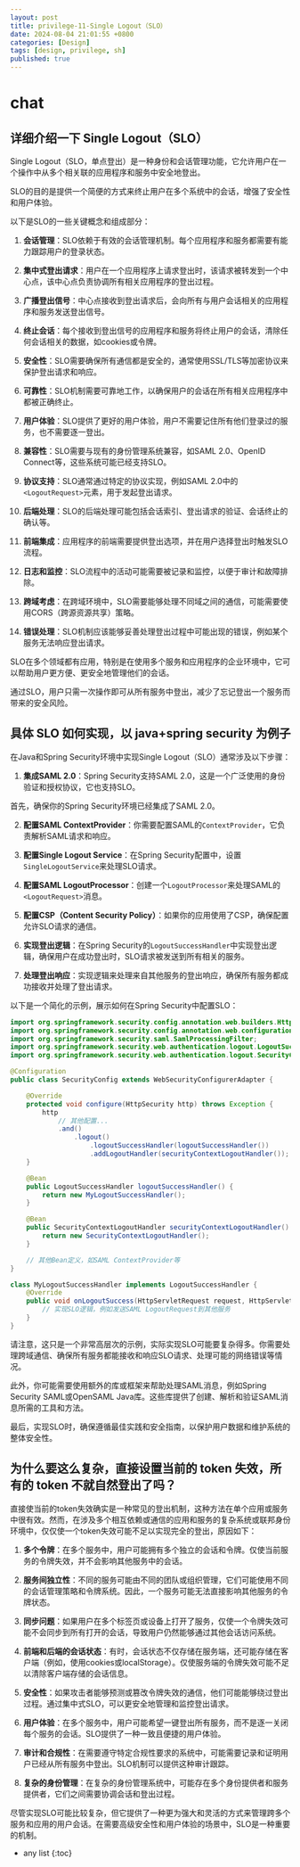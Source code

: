 ```yaml
---
layout: post
title: privilege-11-Single Logout（SLO）
date: 2024-08-04 21:01:55 +0800
categories: [Design]
tags: [design, privilege, sh]
published: true
---
```



# chat

## 详细介绍一下 Single Logout（SLO）

Single Logout（SLO，单点登出）是一种身份和会话管理功能，它允许用户在一个操作中从多个相关联的应用程序和服务中安全地登出。

SLO的目的是提供一个简便的方式来终止用户在多个系统中的会话，增强了安全性和用户体验。

以下是SLO的一些关键概念和组成部分：

1. **会话管理**：SLO依赖于有效的会话管理机制。每个应用程序和服务都需要有能力跟踪用户的登录状态。

2. **集中式登出请求**：用户在一个应用程序上请求登出时，该请求被转发到一个中心点，该中心点负责协调所有相关应用程序的登出过程。

3. **广播登出信号**：中心点接收到登出请求后，会向所有与用户会话相关的应用程序和服务发送登出信号。

4. **终止会话**：每个接收到登出信号的应用程序和服务将终止用户的会话，清除任何会话相关的数据，如cookies或令牌。

5. **安全性**：SLO需要确保所有通信都是安全的，通常使用SSL/TLS等加密协议来保护登出请求和响应。

6. **可靠性**：SLO机制需要可靠地工作，以确保用户的会话在所有相关应用程序中都被正确终止。

7. **用户体验**：SLO提供了更好的用户体验，用户不需要记住所有他们登录过的服务，也不需要逐一登出。

8. **兼容性**：SLO需要与现有的身份管理系统兼容，如SAML 2.0、OpenID Connect等，这些系统可能已经支持SLO。

9. **协议支持**：SLO通常通过特定的协议实现，例如SAML 2.0中的`<LogoutRequest>`元素，用于发起登出请求。

10. **后端处理**：SLO的后端处理可能包括会话索引、登出请求的验证、会话终止的确认等。

11. **前端集成**：应用程序的前端需要提供登出选项，并在用户选择登出时触发SLO流程。

12. **日志和监控**：SLO流程中的活动可能需要被记录和监控，以便于审计和故障排除。

13. **跨域考虑**：在跨域环境中，SLO需要能够处理不同域之间的通信，可能需要使用CORS（跨源资源共享）策略。

14. **错误处理**：SLO机制应该能够妥善处理登出过程中可能出现的错误，例如某个服务无法响应登出请求。

SLO在多个领域都有应用，特别是在使用多个服务和应用程序的企业环境中，它可以帮助用户更方便、更安全地管理他们的会话。

通过SLO，用户只需一次操作即可从所有服务中登出，减少了忘记登出一个服务而带来的安全风险。

## 具体 SLO 如何实现，以 java+spring security 为例子

在Java和Spring Security环境中实现Single Logout（SLO）通常涉及以下步骤：

1. **集成SAML 2.0**：Spring Security支持SAML 2.0，这是一个广泛使用的身份验证和授权协议，它也支持SLO。

首先，确保你的Spring Security环境已经集成了SAML 2.0。

2. **配置SAML ContextProvider**：你需要配置SAML的`ContextProvider`，它负责解析SAML请求和响应。

3. **配置Single Logout Service**：在Spring Security配置中，设置`SingleLogoutService`来处理SLO请求。

4. **配置SAML LogoutProcessor**：创建一个`LogoutProcessor`来处理SAML的`<LogoutRequest>`消息。

5. **配置CSP（Content Security Policy）**：如果你的应用使用了CSP，确保配置允许SLO请求的通信。

6. **实现登出逻辑**：在Spring Security的`LogoutSuccessHandler`中实现登出逻辑，确保用户在成功登出时，SLO请求被发送到所有相关的服务。

7. **处理登出响应**：实现逻辑来处理来自其他服务的登出响应，确保所有服务都成功接收并处理了登出请求。

以下是一个简化的示例，展示如何在Spring Security中配置SLO：

```java
import org.springframework.security.config.annotation.web.builders.HttpSecurity;
import org.springframework.security.config.annotation.web.configuration.WebSecurityConfigurerAdapter;
import org.springframework.security.saml.SamlProcessingFilter;
import org.springframework.security.web.authentication.logout.LogoutSuccessHandler;
import org.springframework.security.web.authentication.logout.SecurityContextLogoutHandler;

@Configuration
public class SecurityConfig extends WebSecurityConfigurerAdapter {

    @Override
    protected void configure(HttpSecurity http) throws Exception {
        http
            // 其他配置...
            .and()
                .logout()
                    .logoutSuccessHandler(logoutSuccessHandler())
                    .addLogoutHandler(securityContextLogoutHandler());
    }

    @Bean
    public LogoutSuccessHandler logoutSuccessHandler() {
        return new MyLogoutSuccessHandler();
    }

    @Bean
    public SecurityContextLogoutHandler securityContextLogoutHandler() {
        return new SecurityContextLogoutHandler();
    }

    // 其他Bean定义，如SAML ContextProvider等
}

class MyLogoutSuccessHandler implements LogoutSuccessHandler {
    @Override
    public void onLogoutSuccess(HttpServletRequest request, HttpServletResponse response, Authentication authentication) {
        // 实现SLO逻辑，例如发送SAML LogoutRequest到其他服务
    }
}
```

请注意，这只是一个非常高层次的示例，实际实现SLO可能要复杂得多。你需要处理跨域通信、确保所有服务都能接收和响应SLO请求、处理可能的网络错误等情况。

此外，你可能需要使用额外的库或框架来帮助处理SAML消息，例如Spring Security SAML或OpenSAML Java库。这些库提供了创建、解析和验证SAML消息所需的工具和方法。

最后，实现SLO时，确保遵循最佳实践和安全指南，以保护用户数据和维护系统的整体安全性。

## 为什么要这么复杂，直接设置当前的 token 失效，所有的 token 不就自然登出了吗？

直接使当前的token失效确实是一种常见的登出机制，这种方法在单个应用或服务中很有效。然而，在涉及多个相互依赖或通信的应用和服务的复杂系统或联邦身份环境中，仅仅使一个token失效可能不足以实现完全的登出，原因如下：

1. **多个令牌**：在多个服务中，用户可能拥有多个独立的会话和令牌。仅使当前服务的令牌失效，并不会影响其他服务中的会话。

2. **服务间独立性**：不同的服务可能由不同的团队或组织管理，它们可能使用不同的会话管理策略和令牌系统。因此，一个服务可能无法直接影响其他服务的令牌状态。

3. **同步问题**：如果用户在多个标签页或设备上打开了服务，仅使一个令牌失效可能不会同步到所有打开的会话，导致用户仍然能够通过其他会话访问系统。

4. **前端和后端的会话状态**：有时，会话状态不仅存储在服务端，还可能存储在客户端（例如，使用cookies或localStorage）。仅使服务端的令牌失效可能不足以清除客户端存储的会话信息。

5. **安全性**：如果攻击者能够预测或篡改令牌失效的通信，他们可能能够绕过登出过程。通过集中式SLO，可以更安全地管理和监控登出请求。

6. **用户体验**：在多个服务中，用户可能希望一键登出所有服务，而不是逐一关闭每个服务的会话。SLO提供了一种一致且便捷的用户体验。

7. **审计和合规性**：在需要遵守特定合规性要求的系统中，可能需要记录和证明用户已经从所有服务中登出。SLO机制可以提供这种审计跟踪。

8. **复杂的身份管理**：在复杂的身份管理系统中，可能存在多个身份提供者和服务提供者，它们之间需要协调会话和登出过程。

尽管实现SLO可能比较复杂，但它提供了一种更为强大和灵活的方式来管理跨多个服务和应用的用户会话。在需要高级安全性和用户体验的场景中，SLO是一种重要的机制。




* any list
{:toc}